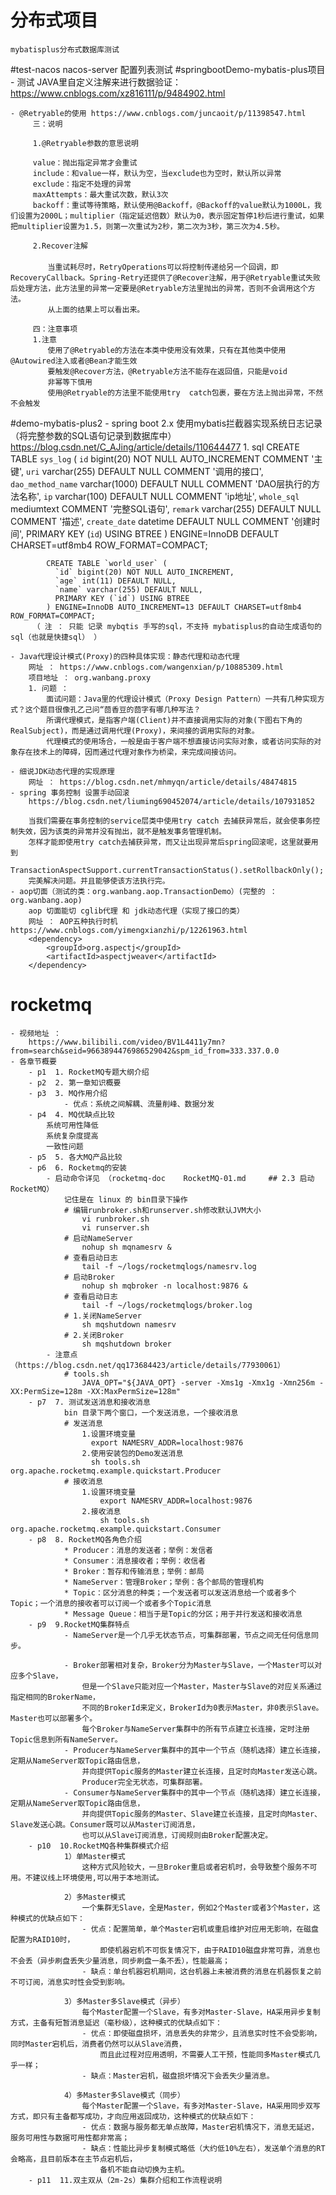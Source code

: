 # 分布式项目
    mybatisplus分布式数据库测试
#test-nacos
    nacos-server 配置列表测试
#springbootDemo-mybatis-plus项目
    - 测试 JAVA里自定义注解来进行数据验证：https://www.cnblogs.com/xz816111/p/9484902.html
    
    - @Retryable的使用 https://www.cnblogs.com/juncaoit/p/11398547.html
         三：说明
         
         1.@Retryable参数的意思说明
         
         value：抛出指定异常才会重试
         include：和value一样，默认为空，当exclude也为空时，默认所以异常
         exclude：指定不处理的异常
         maxAttempts：最大重试次数，默认3次
         backoff：重试等待策略，默认使用@Backoff，@Backoff的value默认为1000L，我们设置为2000L；multiplier（指定延迟倍数）默认为0，表示固定暂停1秒后进行重试，如果把multiplier设置为1.5，则第一次重试为2秒，第二次为3秒，第三次为4.5秒。
         
         2.Recover注解
         　　
         　　当重试耗尽时，RetryOperations可以将控制传递给另一个回调，即RecoveryCallback。Spring-Retry还提供了@Recover注解，用于@Retryable重试失败后处理方法，此方法里的异常一定要是@Retryable方法里抛出的异常，否则不会调用这个方法。
         　　从上面的结果上可以看出来。
         
         四：注意事项
         1.注意
         　　使用了@Retryable的方法在本类中使用没有效果，只有在其他类中使用@Autowired注入或者@Bean才能生效
         　　要触发@Recover方法，@Retryable方法不能存在返回值，只能是void
         　　非幂等下慎用
         　　使用@Retryable的方法里不能使用try  catch包裹，要在方法上抛出异常，不然不会触发
#demo-mybatis-plus2
    - spring boot 2.x 使用mybatis拦截器实现系统日志记录（将完整参数的SQL语句记录到数据库中）   https://blog.csdn.net/C_AJing/article/details/110644477
        1.  sql 
            CREATE TABLE `sys_log` (
              `id` bigint(20) NOT NULL AUTO_INCREMENT COMMENT '主键',
              `uri` varchar(255) DEFAULT NULL COMMENT '调用的接口',
              `dao_method_name` varchar(1000) DEFAULT NULL COMMENT 'DAO层执行的方法名称',
              `ip` varchar(100) DEFAULT NULL COMMENT 'ip地址',
              `whole_sql` mediumtext COMMENT '完整SQL语句',
              `remark` varchar(255) DEFAULT NULL COMMENT '描述',
              `create_date` datetime DEFAULT NULL COMMENT '创建时间',
              PRIMARY KEY (`id`) USING BTREE
            ) ENGINE=InnoDB DEFAULT CHARSET=utf8mb4 ROW_FORMAT=COMPACT;
            
            CREATE TABLE `world_user` (
              `id` bigint(20) NOT NULL AUTO_INCREMENT,
              `age` int(11) DEFAULT NULL,
              `name` varchar(255) DEFAULT NULL,
              PRIMARY KEY (`id`) USING BTREE
            ) ENGINE=InnoDB AUTO_INCREMENT=13 DEFAULT CHARSET=utf8mb4 ROW_FORMAT=COMPACT;
         （ 注 ： 只能 记录 mybqtis 手写的sql，不支持 mybatisplus的自动生成语句的sql（也就是快捷sql） ）
         
    - Java代理设计模式(Proxy)的四种具体实现：静态代理和动态代理
        网址 ： https://www.cnblogs.com/wangenxian/p/10885309.html
        项目地址 ： org.wanbang.proxy
        1. 问题 ： 
            面试问题：Java里的代理设计模式（Proxy Design Pattern）一共有几种实现方式？这个题目很像孔乙己问“茴香豆的茴字有哪几种写法？
            所谓代理模式，是指客户端(Client)并不直接调用实际的对象(下图右下角的RealSubject)，而是通过调用代理(Proxy)，来间接的调用实际的对象。
            代理模式的使用场合，一般是由于客户端不想直接访问实际对象，或者访问实际的对象存在技术上的障碍，因而通过代理对象作为桥梁，来完成间接访问。
            
    - 细说JDK动态代理的实现原理 
        网址 ： https://blog.csdn.net/mhmyqn/article/details/48474815
    - spring 事务控制 设置手动回滚
        https://blog.csdn.net/liuming690452074/article/details/107931852
        
        当我们需要在事务控制的service层类中使用try catch 去捕获异常后，就会使事务控制失效，因为该类的异常并没有抛出，就不是触发事务管理机制。
        怎样才能即使用try catch去捕获异常，而又让出现异常后spring回滚呢，这里就要用到
        TransactionAspectSupport.currentTransactionStatus().setRollbackOnly();
        完美解决问题。并且能够使该方法执行完。
    - aop切面（测试的类：org.wanbang.aop.TransactionDemo）(完整的 ： org.wanbang.aop)
        aop 切面能切 cglib代理 和 jdk动态代理（实现了接口的类）
        网址 ： AOP五种执行时机 https://www.cnblogs.com/yimengxianzhi/p/12261963.html
        <dependency>
            <groupId>org.aspectj</groupId>
            <artifactId>aspectjweaver</artifactId>
        </dependency>
        
# rocketmq
    - 视频地址 ：
        https://www.bilibili.com/video/BV1L4411y7mn?from=search&seid=9663894476986529042&spm_id_from=333.337.0.0
    - 各章节概要
        - p1  1. RocketMQ专题大纲介绍
        - p2  2. 第一章知识概要
        - p3  3. MQ作用介绍
                - 优点：系统之间解耦、流量削峰、数据分发
        - p4  4. MQ优缺点比较
            系统可用性降低
            系统复杂度提高
            一致性问题
        - p5  5. 各大MQ产品比较
        - p6  6. Rocketmq的安装
            - 启动命令详见 （rocketmq-doc    RocketMQ-01.md     ## 2.3 启动RocketMQ）
                记住是在 linux 的 bin目录下操作
                # 编辑runbroker.sh和runserver.sh修改默认JVM大小
                    vi runbroker.sh
                    vi runserver.sh
                # 启动NameServer
                    nohup sh mqnamesrv &
                # 查看启动日志
                    tail -f ~/logs/rocketmqlogs/namesrv.log
                # 启动Broker
                    nohup sh mqbroker -n localhost:9876 &
                # 查看启动日志
                    tail -f ~/logs/rocketmqlogs/broker.log 
                # 1.关闭NameServer
                    sh mqshutdown namesrv
                # 2.关闭Broker
                    sh mqshutdown broker
            - 注意点（https://blog.csdn.net/qq173684423/article/details/77930061）
                # tools.sh
                    JAVA_OPT="${JAVA_OPT} -server -Xms1g -Xmx1g -Xmn256m -XX:PermSize=128m -XX:MaxPermSize=128m"
        - p7  7. 测试发送消息和接收消息
                bin 目录下两个窗口，一个发送消息，一个接收消息
                # 发送消息
                    1.设置环境变量
                      export NAMESRV_ADDR=localhost:9876
                    2.使用安装包的Demo发送消息
                      sh tools.sh org.apache.rocketmq.example.quickstart.Producer
                # 接收消息
                    1.设置环境变量
                        export NAMESRV_ADDR=localhost:9876
                    2.接收消息
                        sh tools.sh org.apache.rocketmq.example.quickstart.Consumer
        - p8  8. RocketMQ各角色介绍
                * Producer：消息的发送者；举例：发信者
                * Consumer：消息接收者；举例：收信者
                * Broker：暂存和传输消息；举例：邮局
                * NameServer：管理Broker；举例：各个邮局的管理机构
                * Topic：区分消息的种类；一个发送者可以发送消息给一个或者多个Topic；一个消息的接收者可以订阅一个或者多个Topic消息
                * Message Queue：相当于是Topic的分区；用于并行发送和接收消息
        - p9  9.RocketMQ集群特点
                - NameServer是一个几乎无状态节点，可集群部署，节点之间无任何信息同步。
                
                - Broker部署相对复杂，Broker分为Master与Slave，一个Master可以对应多个Slave，
                    但是一个Slave只能对应一个Master，Master与Slave的对应关系通过指定相同的BrokerName，
                    不同的BrokerId来定义，BrokerId为0表示Master，非0表示Slave。Master也可以部署多个。
                    每个Broker与NameServer集群中的所有节点建立长连接，定时注册Topic信息到所有NameServer。
                - Producer与NameServer集群中的其中一个节点（随机选择）建立长连接，定期从NameServer取Topic路由信息，
                    并向提供Topic服务的Master建立长连接，且定时向Master发送心跳。
                    Producer完全无状态，可集群部署。
                - Consumer与NameServer集群中的其中一个节点（随机选择）建立长连接，定期从NameServer取Topic路由信息，
                    并向提供Topic服务的Master、Slave建立长连接，且定时向Master、Slave发送心跳。Consumer既可以从Master订阅消息，
                    也可以从Slave订阅消息，订阅规则由Broker配置决定。
        - p10  10.RocketMQ各种集群模式介绍
                1）单Master模式
                    这种方式风险较大，一旦Broker重启或者宕机时，会导致整个服务不可用。不建议线上环境使用,可以用于本地测试。
                
                2）多Master模式
                    一个集群无Slave，全是Master，例如2个Master或者3个Master，这种模式的优缺点如下：
                    - 优点：配置简单，单个Master宕机或重启维护对应用无影响，在磁盘配置为RAID10时，
                        即使机器宕机不可恢复情况下，由于RAID10磁盘非常可靠，消息也不会丢（异步刷盘丢失少量消息，同步刷盘一条不丢），性能最高；
                    - 缺点：单台机器宕机期间，这台机器上未被消费的消息在机器恢复之前不可订阅，消息实时性会受到影响。
                
                3）多Master多Slave模式（异步）
                    每个Master配置一个Slave，有多对Master-Slave，HA采用异步复制方式，主备有短暂消息延迟（毫秒级），这种模式的优缺点如下：
                    - 优点：即使磁盘损坏，消息丢失的非常少，且消息实时性不会受影响，同时Master宕机后，消费者仍然可以从Slave消费，
                        而且此过程对应用透明，不需要人工干预，性能同多Master模式几乎一样；
                    - 缺点：Master宕机，磁盘损坏情况下会丢失少量消息。
                
                4）多Master多Slave模式（同步）
                    每个Master配置一个Slave，有多对Master-Slave，HA采用同步双写方式，即只有主备都写成功，才向应用返回成功，这种模式的优缺点如下：
                    - 优点：数据与服务都无单点故障，Master宕机情况下，消息无延迟，服务可用性与数据可用性都非常高；
                    - 缺点：性能比异步复制模式略低（大约低10%左右），发送单个消息的RT会略高，且目前版本在主节点宕机后，
                        备机不能自动切换为主机。
        - p11  11.双主双从（2m-2s）集群介绍和工作流程说明
                
                
        
        
    